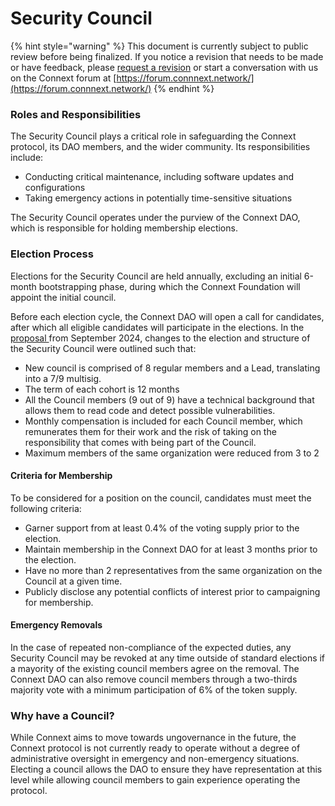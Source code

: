 # Security Council

{% hint style="warning" %}
This document is currently subject to public review before being finalized. If you notice a revision that needs to be made or have feedback, please [request a revision](https://github.com/connext/gitbook-docs/issues/new) or start a conversation with us on the Connext forum at [https://forum.connnext.network/](https://forum.connnext.network/)
{% endhint %}

### Roles and Responsibilities

The Security Council plays a critical role in safeguarding the Connext protocol, its DAO members, and the wider community. Its responsibilities include:

* Conducting critical maintenance, including software updates and configurations
* Taking emergency actions in potentially time-sensitive situations

The Security Council operates under the purview of the Connext DAO, which is responsible for holding membership elections.

### Election Process

Elections for the Security Council are held annually, excluding an initial 6-month bootstrapping phase, during which the Connext Foundation will appoint the initial council.&#x20;

Before each election cycle, the Connext DAO will open a call for candidates, after which all eligible candidates will participate in the elections. In the [proposal ](https://snapshot.org/#/dao.connext.eth/proposal/0x1de93ea3698896c4af022b9c7ae21abfe20b27a4c15aadef4407f448953b5f87)from September 2024, changes to the election and structure of the Security Council were outlined such that:

* New council is comprised of 8 regular members and a Lead, translating into a 7/9 multisig.
* The term of each cohort is 12 months
* All the Council members (9 out of 9) have a technical background that allows them to read code and detect possible vulnerabilities.
* Monthly compensation  is included for each Council member, which remunerates them for their work and the risk of taking on the responsibility that comes with being part of the Council.
* Maximum members of the same organization were reduced from 3 to 2

#### Criteria for Membership

To be considered for a position on the council, candidates must meet the following criteria:

* Garner support from at least 0.4% of the voting supply prior to the election.
* Maintain membership in the Connext DAO for at least 3 months prior to the election.
* Have no more than 2 representatives from the same organization on the Council at a given time.
* Publicly disclose any potential conflicts of interest prior to campaigning for membership.

#### Emergency Removals

In the case of repeated non-compliance of the expected duties, any Security Council may be revoked at any time outside of standard elections if a mayority of the existing council members agree on the removal. The Connext DAO can also remove council members through a two-thirds majority vote with a minimum participation of 6% of the token supply.

### Why have a Council?

While Connext aims to move towards ungovernance in the future, the Connext protocol is not currently ready to operate without a degree of administrative oversight in emergency and non-emergency situations. Electing a council allows the DAO to ensure they have representation at this level while allowing council members to gain experience operating the protocol.
